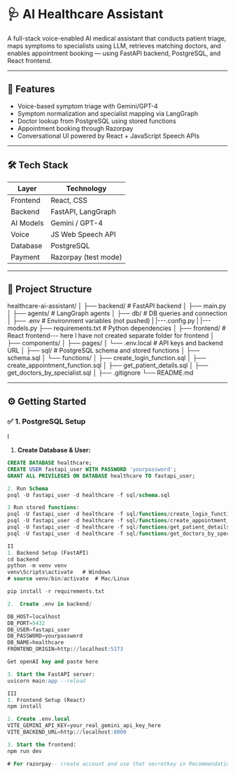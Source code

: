 # 🩺 AI Healthcare Assistant

A full-stack voice-enabled AI medical assistant that conducts patient triage, maps symptoms to specialists using LLM, retrieves matching doctors, and enables appointment booking — using FastAPI backend, PostgreSQL, and React frontend.

---

## 🚀 Features

- Voice-based symptom triage with Gemini/GPT-4
- Symptom normalization and specialist mapping via LangGraph
- Doctor lookup from PostgreSQL using stored functions
- Appointment booking through Razorpay
- Conversational UI powered by React + JavaScript Speech APIs

---

## 🛠️ Tech Stack

| Layer       | Technology               |
|-------------|--------------------------|
| Frontend    | React, CSS               |
| Backend     | FastAPI, LangGraph       |
| AI Models   | Gemini / GPT-4           |
| Voice       | JS Web Speech API        |
| Database    | PostgreSQL               |
| Payment     | Razorpay (test mode)     |

---

## 📁 Project Structure

healthcare-ai-assistant/
│
├── backend/ # FastAPI backend
│ ├── main.py
│ ├── agents/ # LangGraph agents
│ ├── db/ # DB queries and connection
│ ├── .env # Environment variables (not pushed)
| |---.config.py
| |---models.py
├── requirements.txt # Python dependencies
│
├── frontend/ # React frontend--- here I have not created separate folder for frontend
│ ├── components/
│ ├── pages/
│ └── .env.local # API keys and backend URL
│
├── sql/ # PostgreSQL schema and stored functions
│ ├── schema.sql
│ └── functions/
│ ├── create_login_function.sql
│ ├── create_appointment_function.sql
│ ├── get_patient_details.sql
│ ├── get_doctors_by_specialist.sql
│
├── .gitignore
└── README.md


---

## ⚙️ Getting Started

### ✅ 1. PostgreSQL Setup
I
1. **Create Database & User:**

```sql
CREATE DATABASE healthcare;
CREATE USER fastapi_user WITH PASSWORD 'yourpassword';
GRANT ALL PRIVILEGES ON DATABASE healthcare TO fastapi_user;

2. Run Schema
psql -U fastapi_user -d healthcare -f sql/schema.sql

3 Run stored functions:
psql -U fastapi_user -d healthcare -f sql/functions/create_login_function.sql
psql -U fastapi_user -d healthcare -f sql/functions/create_appointment_function.sql
psql -U fastapi_user -d healthcare -f sql/functions/get_patient_details.sql
psql -U fastapi_user -d healthcare -f sql/functions/get_doctors_by_specialist.sql

II
1. Backend Setup (FastAPI)
cd backend
python -m venv venv
venv\Scripts\activate   # Windows
# source venv/bin/activate  # Mac/Linux

pip install -r requirements.txt

2.  Create .env in backend/

DB_HOST=localhost
DB_PORT=5432
DB_USER=fastapi_user
DB_PASSWORD=yourpassword
DB_NAME=healthcare
FRONTEND_ORIGIN=http://localhost:5173

Get openAI key and paste here

3. Start the FastAPI server:
uvicorn main:app --reload

III
1. Frontend Setup (React)
npm install

2. Create .env.local 
VITE_GEMINI_API_KEY=your_real_gemini_api_key_here
VITE_BACKEND_URL=http://localhost:8000

3. Start the frontend:
npm run dev

# For razorpay-- create account and use that secretkey in Recommendation.jsx handlepayment function


